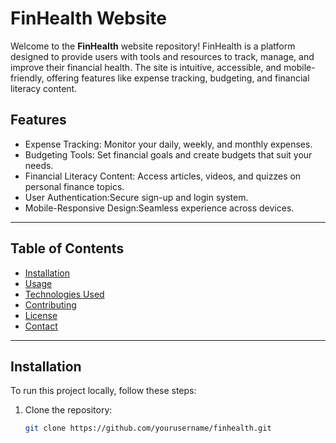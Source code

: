 # FinHealth Website

Welcome to the **FinHealth** website repository! FinHealth is a platform designed to provide users with tools and resources to track, manage, and improve their financial health. The site is intuitive, accessible, and mobile-friendly, offering features like expense tracking, budgeting, and financial literacy content.

## Features

- Expense Tracking: Monitor your daily, weekly, and monthly expenses.
- Budgeting Tools: Set financial goals and create budgets that suit your needs.
- Financial Literacy Content: Access articles, videos, and quizzes on personal finance topics.
- User Authentication:Secure sign-up and login system.
- Mobile-Responsive Design:Seamless experience across devices.

---

## Table of Contents

- [Installation](#installation)
- [Usage](#usage)
- [Technologies Used](#technologies-used)
- [Contributing](#contributing)
- [License](#license)
- [Contact](#contact)

---

## Installation

To run this project locally, follow these steps:

1. Clone the repository:
   ```bash
   git clone https://github.com/yourusername/finhealth.git
